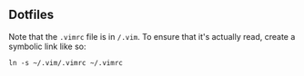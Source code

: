 ## Dotfiles

Note that the `.vimrc` file is in `/.vim`. To ensure that it's actually read, create a symbolic link like so:

```
ln -s ~/.vim/.vimrc ~/.vimrc
```

